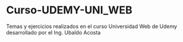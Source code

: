 # Curso-UDEMY-UNI_WEB
Temas y ejercicios realizados en el curso Universidad Web de Udemy desarrollado por el Ing. Ubaldo Acosta
